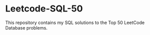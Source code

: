 # Leetcode-SQL-50
This repository contains my SQL solutions to the Top 50 LeetCode Database problems.
